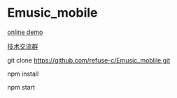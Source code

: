 # Emusic_mobile

[online demo](http:164.155.70.80/mobile)

[技术交流群](https://jq.qq.com/?_wv=1027&k=9nTPn8B7)


 git clone https://github.com/refuse-c/Emusic_moblile.git

 npm install 
 
 npm start
